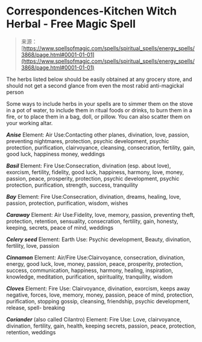 <!--yml
category: 未分类
date: 2024-06-12 18:37:42
-->

# Correspondences-Kitchen Witch Herbal - Free Magic Spell

> 来源：[https://www.spellsofmagic.com/spells/spiritual_spells/energy_spells/3868/page.html#0001-01-01](https://www.spellsofmagic.com/spells/spiritual_spells/energy_spells/3868/page.html#0001-01-01)

The herbs listed below should be easily obtained at any grocery store, and should not get a second glance from even the most rabid anti-magickal person

Some ways to include herbs in your spells are to simmer them on the stove in a pot of water, to include them in ritual foods or drinks, to burn them in a fire, or to place them in a bag, doll, or pillow. You can also scatter them on your working altar.

***Anise***
Element: Air
Use:Contacting other planes, divination, love, passion, preventing nightmares, protection, psychic development, psychic protection, purification, clairvoyance, cleansing, consecration, fertility, gain, good luck, happiness money, weddings

***Basil***
Element: Fire
Use:Consecration, divination (esp. about love), exorcism, fertility, fidelity, good luck, happiness, harmony, love, money, passion, peace, prosperity, protection, psychic development, psychic protection, purification, strength, success, tranquility

***Bay***
Element: Fire
Use:Consecration, divination, dreams, healing, love, passion, protection, purification, wisdom, wishes

***Caraway***
Element: Air
Use:Fidelity, love, memory, passion, preventing theft, protection, retention, sensuality, consecration, fertility, gain, honesty, keeping, secrets, peace of mind, weddings

***Celery seed***
Element: Earth
Use: Psychic development, Beauty, divination, fertility, love, passion

***Cinnamon***
Element: Air/Fire
Use:Clairvoyance, consecration, divination, energy, good luck, love, money, passion, peace, prosperity, protection, success, communication, happiness, harmony, healing, inspiration, knowledge, meditation, purification, spirituality, tranquility, wisdom

***Cloves***
Element: Fire
Use: Clairvoyance, divination, exorcism, keeps away negative, forces, love, memory, money, passion, peace of mind, protection, purification, stopping gossip, cleansing, friendship, psychic development, release, spell- breaking

***Coriander*** (also called Cilantro)
Element: Fire
Use: Love, clairvoyance, divination, fertility, gain, health, keeping secrets, passion, peace, protection, retention, weddings
